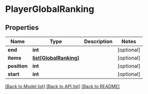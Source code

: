 # PlayerGlobalRanking

## Properties
Name | Type | Description | Notes
------------ | ------------- | ------------- | -------------
**end** | **int** |  | [optional] 
**items** | [**list[GlobalRanking]**](GlobalRanking.md) |  | [optional] 
**position** | **int** |  | [optional] 
**start** | **int** |  | [optional] 

[[Back to Model list]](../README.md#documentation-for-models) [[Back to API list]](../README.md#documentation-for-api-endpoints) [[Back to README]](../README.md)


